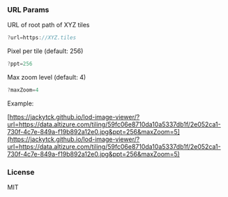 ### URL Params
URL of root path of XYZ tiles
```js
?url=https://XYZ.tiles
```

Pixel per tile (default: 256)
```js
?ppt=256
```

Max zoom level (default: 4)
```js
?maxZoom=4
```

Example:

[https://jackytck.github.io/lod-image-viewer/?url=https://data.altizure.com/tiling/59fc06e8710da10a5337db1f/2e052ca1-730f-4c7e-849a-f19b892a12e0.jpg&ppt=256&maxZoom=5](https://jackytck.github.io/lod-image-viewer/?url=https://data.altizure.com/tiling/59fc06e8710da10a5337db1f/2e052ca1-730f-4c7e-849a-f19b892a12e0.jpg&ppt=256&maxZoom=5)

### License

MIT
